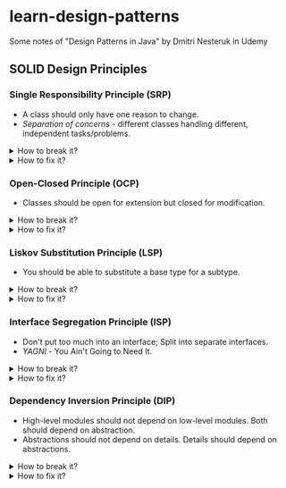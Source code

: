 # learn-design-patterns
Some notes of "Design Patterns in Java" by Dmitri Nesteruk in Udemy

## SOLID Design Principles

### Single Responsibility Principle (SRP)
* A class should only have one reason to change.
* *Separation of concerns* - different classes handling different, independent tasks/problems.

<details>
<summary>How to break it?</summary>

```java
// Hello World
```

</details>

<details>
<summary>How to fix it?</summary>

```java
// Hello World
```

</details>

### Open-Closed Principle (OCP)
* Classes should be open for extension but closed for modification.

<details>
<summary>How to break it?</summary>

```java
// Hello World
```

</details>

<details>
<summary>How to fix it?</summary>

```java
// Hello World
```

</details>

### Liskov Substitution Principle (LSP)
* You should be able to substitute a base type for a subtype.

<details>
<summary>How to break it?</summary>

```java
// Hello World
```

</details>

<details>
<summary>How to fix it?</summary>

```java
// Hello World
```

</details>

### Interface Segregation Principle (ISP)
* Don't put too much into an interface; Split into separate interfaces.
* *YAGNI* - You Ain't Going to Need It.

<details>
<summary>How to break it?</summary>

```java
// Hello World
```

</details>

<details>
<summary>How to fix it?</summary>

```java
// Hello World
```

</details>

### Dependency Inversion Principle (DIP)
* High-level modules should not depend on low-level modules. Both should depend on abstraction.
* Abstractions should not depend on details. Details should depend on abstractions.

<details>
<summary>How to break it?</summary>

```java
// Hello World
```

</details>

<details>
<summary>How to fix it?</summary>

```java
// Hello World
```

</details>